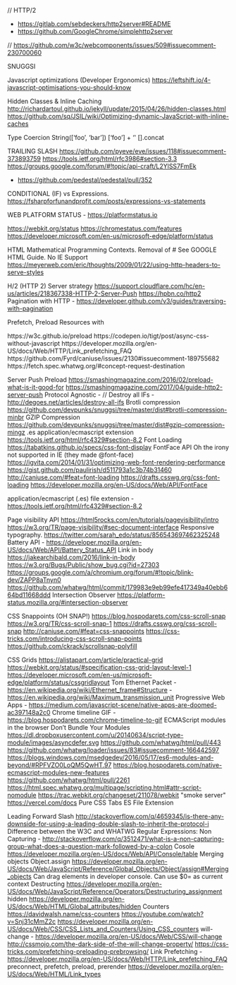 // HTTP/2
  - https://gitlab.com/sebdeckers/http2server#README
  - https://github.com/GoogleChrome/simplehttp2server

// https://github.com/w3c/webcomponents/issues/509#issuecomment-230700060

SNUGGSI

Javascript optimizations (Developer Ergonomics)
https://leftshift.io/4-javascript-optimisations-you-should-know

Hidden Classes & Inline Caching
http://richardartoul.github.io/jekyll/update/2015/04/26/hidden-classes.html
https://github.com/sq/JSIL/wiki/Optimizing-dynamic-JavaScript-with-inline-caches

Type Coercion
String([‘foo’, ‘bar’])
[‘foo’] + ‘'
[].concat

TRAILING SLASH
https://github.com/pyeve/eve/issues/118#issuecomment-373893759
https://tools.ietf.org/html/rfc3986#section-3.3
https://groups.google.com/forum/#!topic/api-craft/L2YlSS7FmEk
- https://github.com/pedestal/pedestal/pull/352

CONDITIONAL (IF) vs Expressions. https://fsharpforfunandprofit.com/posts/expressions-vs-statements

WEB PLATFORM STATUS - https://platformstatus.io

https://webkit.org/status
https://chromestatus.com/features
https://developer.microsoft.com/en-us/microsoft-edge/platform/status

HTML
Mathematical Programming Contexts.
Removal of <head> <html> <body> # See GOOGLE HTML Guide.
No IE Support
https://meyerweb.com/eric/thoughts/2009/01/22/using-http-headers-to-serve-styles

H/2 (HTTP 2)
Server strategy https://support.cloudflare.com/hc/en-us/articles/218367338-HTTP-2-Server-Push
https://hpbn.co/http2
Pagination with HTTP <link> - https://developer.github.com/v3/guides/traversing-with-pagination

Prefetch, Preload Resources with <link>
<link rel=preload> https://w3c.github.io/preload
https://codepen.io/tigt/post/async-css-without-javascript
https://developer.mozilla.org/en-US/docs/Web/HTTP/Link_prefetching_FAQ
https://github.com/Fyrd/caniuse/issues/2130#issuecomment-189755682
https://fetch.spec.whatwg.org/#concept-request-destination

Server Push
Preload https://smashingmagazine.com/2016/02/preload-what-is-it-good-for
https://smashingmagazine.com/2017/04/guide-http2-server-push
Protocol Agnostic - //
Destroy all IFs - http://degoes.net/articles/destroy-all-ifs
Brotli compression
https://github.com/devpunks/snuggsi/tree/master/dist#brotli-compression-minbr
GZIP Compression
https://github.com/devpunks/snuggsi/tree/master/dist#gzip-compression-mingz
.es application/ecmascript extension
https://tools.ietf.org/html/rfc4329#section-8.2
Font Loading
https://tabatkins.github.io/specs/css-font-display
FontFace API
    Oh the irony not supported in IE (they made @font-face)
    https://igvita.com/2014/01/31/optimizing-web-font-rendering-performance
    https://gist.github.com/paulirish/d511793a1c3b74b31460
    http://caniuse.com/#feat=font-loading
    https://drafts.csswg.org/css-font-loading
    https://developer.mozilla.org/en-US/docs/Web/API/FontFace


 application/ecmascript (.es) file extension - https://tools.ietf.org/html/rfc4329#section-8.2

 Page visibility API
 https://html5rocks.com/en/tutorials/pagevisibility/intro
  https://w3.org/TR/page-visibility/#sec-document-interface
  Responsive typography. https://twitter.com/sarah_edo/status/856543697462325248
  Battery API - https://developer.mozilla.org/en-US/docs/Web/API/Battery_Status_API
  Link in body
  https://jakearchibald.com/2016/link-in-body
  https://w3.org/Bugs/Public/show_bug.cgi?id=27303
  https://groups.google.com/a/chromium.org/forum/#!topic/blink-dev/ZAPP8aTnyn0
  https://github.com/whatwg/html/commit/179983e9eb99efe417349a40ebb664bd11668ddd
  Intersection Observer
  https://platform-status.mozilla.org/#intersection-observer

  CSS Snappoints (OH SNAP!)
    https://blog.hospodarets.com/css-scroll-snap
    https://w3.org/TR/css-scroll-snap-1
    https://drafts.csswg.org/css-scroll-snap
    http://caniuse.com/#feat=css-snappoints
    https://css-tricks.com/introducing-css-scroll-snap-points
  https://github.com/ckrack/scrollsnap-polyfill

  CSS Grids
    https://alistapart.com/article/practical-grid
    https://webkit.org/status/#specification-css-grid-layout-level-1
    https://developer.microsoft.com/en-us/microsoft-edge/platform/status/cssgridlayout
  Tom Ethernet Packet
    - https://en.wikipedia.org/wiki/Ethernet_frame#Structure
    - https://en.wikipedia.org/wiki/Maximum_transmission_unit
  Progressive Web Apps 
    - https://medium.com/javascript-scene/native-apps-are-doomed-ac397148a2c0
  Chrome timeline GIF - https://blog.hospodarets.com/chrome-timeline-to-gif
  ECMAScript modules in the browser
  Don’t Bundle Your Modules 
  https://dl.dropboxusercontent.com/u/20140634/script-type-module/images/asyncdefer.svg
  https://github.com/whatwg/html/pull/443
  https://github.com/whatwg/loader/issues/83#issuecomment-166442597
  https://blogs.windows.com/msedgedev/2016/05/17/es6-modules-and-beyond/#RPFVZO0LoQM5QwHT.97
  https://blog.hospodarets.com/native-ecmascript-modules-new-features
  https://github.com/whatwg/html/pull/2261
  https://html.spec.whatwg.org/multipage/scripting.html#attr-script-nomodule
  https://trac.webkit.org/changeset/211078/webkit
  "smoke server" https://vercel.com/docs
  Pure CSS Tabs
  ES File Extension

Leading Forward Slash
  http://stackoverflow.com/q/4659345/is-there-any-downside-for-using-a-leading-double-slash-to-inherit-the-protocol-i
  Difference between the W3C and WHATWG
    Regular Expressions:
    Non Capturing - http://stackoverflow.com/q/3512471/what-is-a-non-capturing-group-what-does-a-question-mark-followed-by-a-colon
Cosole
  https://developer.mozilla.org/en-US/docs/Web/API/Console/table
  Merging objects Object.assign https://developer.mozilla.org/en-US/docs/Web/JavaScript/Reference/Global_Objects/Object/assign#Merging_objects
  Can drag elements in developer console.
  Can use $0= as current context
  Destructing https://developer.mozilla.org/en-US/docs/Web/JavaScript/Reference/Operators/Destructuring_assignment
  hidden https://developer.mozilla.org/en-US/docs/Web/HTML/Global_attributes/hidden
Counters
  https://davidwalsh.name/css-counters
  https://youtube.com/watch?v=Snj31cMmZ2c
  https://developer.mozilla.org/en-US/docs/Web/CSS/CSS_Lists_and_Counters/Using_CSS_counters
will-change -
  https://developer.mozilla.org/en-US/docs/Web/CSS/will-change
  http://cssmojo.com/the-dark-side-of-the-will-change-property/
  https://css-tricks.com/prefetching-preloading-prebrowsing/
  Link Prefetching - https://developer.mozilla.org/en-US/docs/Web/HTTP/Link_prefetching_FAQ
  preconnect, prefetch, preload, prerender https://developer.mozilla.org/en-US/docs/Web/HTML/Link_types

